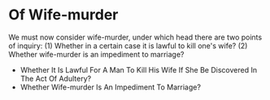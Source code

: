 # Of Wife-murder

We must now consider wife-murder, under which head there are two points of inquiry:
(1) Whether in a certain case it is lawful to kill one's wife?
(2) Whether wife-murder is an impediment to marriage?

* Whether It Is Lawful For A Man To Kill His Wife If She Be Discovered In The Act Of Adultery?
* Whether Wife-murder Is An Impediment To Marriage?